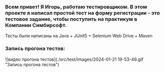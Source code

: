 
### Всем привет! Я Игорь, работаю тестировщиком. В этом проекте я написал простой тест на форму регистрации - это тестовое задание, чтобы поступить на практикум в Компании Симбирсофт.
 
Тесты были написаны на Java + JUnit5 + Selenium Web Drive + Maven

### Запись прогона тестов:
![видео прогона тестов](./src/test/images/2024-01-21 19-53-46.gif "Запись прогона тестов")

